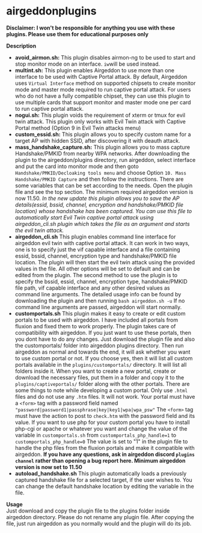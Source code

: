 # airgeddonplugins
<strong>Disclaimer: I won't be responsible for anything you use with these plugins. Please use them for educational purposes only</strong>

<strong>Description</strong>

<ul>
    <li><strong>avoid_airmon.sh:</strong> This plugin disables airmon-ng to be used to start and stop monitor mode on an interface. <code>iw</code>will be used instead.</li>
    <li><strong>multint.sh:</strong> This plugin enables Airgeddon to use more than one interface to be used with Captive Portal attack. By default, Airgeddon uses <code>Virtual Interface</code> method on supported chipsets to create  monitor mode and master mode required to run captive portal attack. For users who do not have a fully compatible chipset, they can use this plugin to use multiple cards that support monitor and master mode one per card to run captive portal attack.</li>
    <li><strong>nogui.sh:</strong> This plugin voids the requirement of xterm or tmux for evil twin attack. This plugin only works with Evil Twin attack with Captive Portal method (Option 9 in Evil Twin attacks menu)</li>
    <li><strong>custom_essid.sh:</strong> This plugin allows you to specify custom name for a target AP with hidden SSID, after discovering it with deauth attack.</li>
    <li><strong>mass_handshake_capture.sh:</strong> This plugin allows you to mass capture Handshake/PMKID from nearby WPA networks. After downloading the plugin to the airgeddon/plugins directory, run airgeddon, select interface and put the card into monitor mode and then goto <code>Handshake/PMKID/Decloaking tools menu</code> and choose Option <code>10. Mass Handshake/PMKID Capture</code> and then follow the instructions. There are some variables that can be set according to the needs. Open the plugin file and see the top section. The minimum required airgeddon version is now 11.50. <i>In the new update this plugin allows you to save the AP details(essid, bssid, channel, encryption and handshake/PMKID file location) whose handshake has been captured. You can use this file to automatically start Evil Twin captive portal attack using airgeddon_cli.sh plugin which takes the file as an argument and starts the evil twin attack.</i></li>
    <li><strong>airgeddon_cli.sh</strong> This plugin enables command line interface for airgeddon evil twin with captive portal attack. It can work in two ways, one is to specify just the vif capable interface and a file containing essid, bssid, channel, encryption type and handshake/PMKID file location. The plugin will then start the evil twin attack using the provided values in the file. All other options will be set to default and can be edited from the plugin. The second method to use the plugin is to specify the bssid, essid, channel, encryption type, handshake/PMKID file path, vif capable interface and any other desired values as command line arguments. The detailed usage info can be found by downloading the plugin and then running <code>bash airgeddon.sh -u</code> If no command line arguments are passed, airgeddon will start normally.</li>
    <li><strong>customportals.sh</strong> This plugin makes it easy to create or edit custom portals to be used with airgeddon. I have included all portals from fluxion and fixed them to work properly. The plugin takes care of compatibility with airgeddon. If you just want to use these portals, then you dont have to do any changes. Just download the plugin file and also the customportals/ folder into airgeddon plugins directory. Then run airgeddon as normal and towards the end, it will ask whether you want to use custom portal or not. If you choose yes, then it will list all custom portals available in the <code>plugins/customportals/</code> directory. It will list all folders inside it. When you want to create a new portal, create or download the necessary files, put them in a folder and copy it to the <code>plugins/captiveportals/</code> folder along with the other portals. There are some things to note while developing a custom portal. Only use <code>.html</code> files and do not use any <code>.htm</code> files. It will not work. Your portal must have a <code>&lt;form&gt;</code> tag with a password field named <code>"password|password1|passphrase|key|key1|wpa|wpa_psw"</code> The <code>&lt;form&gt;</code> tag must have the action to post to <code>check.htm</code> with the password field and its value. If you want to use php for your custom portal you have to install php-cgi or apache or whatever you want and change the value of the variable in <code>customportals.sh</code> from <code>customportals_php_handle=1</code> to <code>customportals_php_handle=0</code> The value is set to "1" in the plugin file to handle the php files from the fluxion portals and make it compatible with airgeddon. <strong>If you have any questions, ask in airgeddon discord <code>plugins channel</code> rather than opening a bug report here. Minimum airgeddon version is now set to 11.50</strong></li>
    <li><strong>autoload_handshake.sh</strong> This plugin automatically loads a previously captured handshake file for a selected target, if the user wishes to. You can change the default handshake location by editing the variable in the file.</li>
</ul>

<strong>Usage</strong>
<br>
Just download and copy the plugin file to the plugins folder inside airgeddon directory. Please do not rename any plugin file. After copying the file, just run airgeddon as you normally would and the plugin will do its job.
